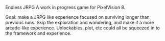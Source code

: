 Endless JRPG
A work in progress game for PixelVision 8.

Goal: make a JRPG like experience focused on surviving longer than previous runs.
Skip the exploration and wandering, and make it a more arcade-like experience.
Unlockables, plot, etc could all be squeezed in to the framework and experience.